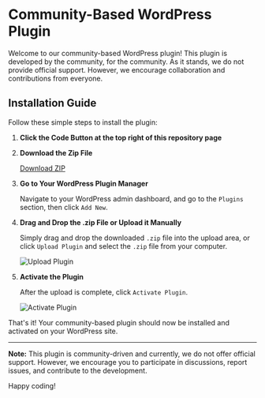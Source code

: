 # Community-Based WordPress Plugin

Welcome to our community-based WordPress plugin! This plugin is developed by the community, for the community. As it stands, we do not provide official support. However, we encourage collaboration and contributions from everyone.

## Installation Guide

Follow these simple steps to install the plugin:

1. **Click the Code Button at the top right of this repository page**

2. **Download the Zip File**

   [Download ZIP]([url](https://github.com/xyukii/Threshold-wordpress-plugin/archive/refs/heads/main.zip))

3. **Go to Your WordPress Plugin Manager**

   Navigate to your WordPress admin dashboard, and go to the `Plugins` section, then click `Add New`.

4. **Drag and Drop the .zip File or Upload it Manually**

   Simply drag and drop the downloaded `.zip` file into the upload area, or click `Upload Plugin` and select the `.zip` file from your computer.

   ![Upload Plugin](https://example.com/path/to/upload-plugin-image.png)

5. **Activate the Plugin**

   After the upload is complete, click `Activate Plugin`.

   ![Activate Plugin](https://example.com/path/to/activate-plugin-image.png)

That's it! Your community-based plugin should now be installed and activated on your WordPress site.

---

**Note:** This plugin is community-driven and currently, we do not offer official support. However, we encourage you to participate in discussions, report issues, and contribute to the development.

Happy coding!
